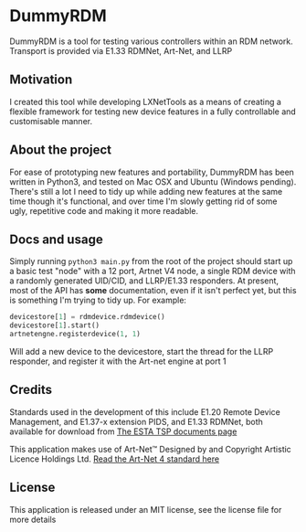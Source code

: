 # DummyRDM #
DummyRDM is a tool for testing various controllers within an RDM network. Transport is provided via E1.33 RDMNet, Art-Net, and LLRP

## Motivation ##
I created this tool while developing LXNetTools as a means of creating a flexible framework for testing new device features in a fully controllable and customisable manner. 

## About the project ##
For ease of prototyping new features and portability, DummyRDM has been written in Python3, and tested on Mac OSX and Ubuntu (Windows pending). There's still a lot I need to tidy up while adding new features at the same time though it's functional, and over time I'm slowly getting rid of some ugly, repetitive code and making it more readable. 

## Docs and usage ##
Simply running `python3 main.py` from the root of the project should start up a basic test "node" with a 12 port, Artnet V4 node, a single RDM device with a randomly generated UID/CID, and LLRP/E1.33 responders. At present, most of the API has **some** documentation, even if it isn't perfect yet, but this is something I'm trying to tidy up. 
For example:  
```python
devicestore[1] = rdmdevice.rdmdevice()
devicestore[1].start()
artnetengne.registerdevice(1, 1)
```
Will add a new device to the devicestore, start the thread for the LLRP responder, and register it with the Art-net engine at port 1


## Credits ##
Standards used in the development of this include E1.20 Remote Device Management, and E1.37-x extension PIDS, and E1.33 RDMNet, both available for download from [The ESTA TSP documents page](https://tsp.esta.org/tsp/documents/published_docs.php)

This application makes use of Art-Net™ Designed by and Copyright Artistic Licence Holdings Ltd. [Read the Art-Net 4 standard here](https://artisticlicence.com/WebSiteMaster/User%20Guides/art-net.pdf)


## License ##
This application is released under an MIT license, see the license file for more details